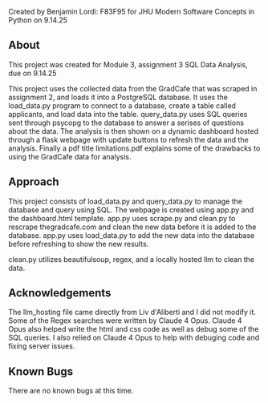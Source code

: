Created by Benjamin Lordi: F83F95  for JHU Modern Software Concepts in Python on 9.14.25

## About
This project was created for Module 3, assignment 3 SQL Data Analysis, due on 9.14.25

This project uses the collected data from the GradCafe that was scraped in assignment 2, and loads it into a PostgreSQL database.  It uses the load_data.py program to connect to a database, create a table called applicants, and load data into the table.  query_data.py uses SQL queries sent through psycopg to the database to answer a serises of questions about the data.  The analysis is then shown on a dynamic dashboard hosted through a flask webpage with update buttons to refresh the data and the analysis.  Finally a pdf title limitations.pdf explains some of the drawbacks to using the GradCafe data for analysis.

## Approach

This project consists of load_data.py and query_data.py to manage the database and query using SQL.  The webpage is created using app.py and the dashboard.html template.  app.py uses scrape.py and clean.py to rescrape thegradcafe.com and clean the new data before it is added to the database.  app.py uses load_data.py to add the new data into the database before refreshing to show the new results.

clean.py utilizes beautifulsoup, regex, and a locally hosted llm to clean the data.

## Acknowledgements

The llm_hosting file came directly from Liv d'Aliberti and I did not modify it.  Some of the Regex searches were written by Claude 4 Opus.  Claude 4 Opus also helped write the html and css code as well as debug some of the SQL queries. I also relied on Claude 4 Opus to help with debuging code and fixing server issues. 

## Known Bugs

There are no known bugs at this time.